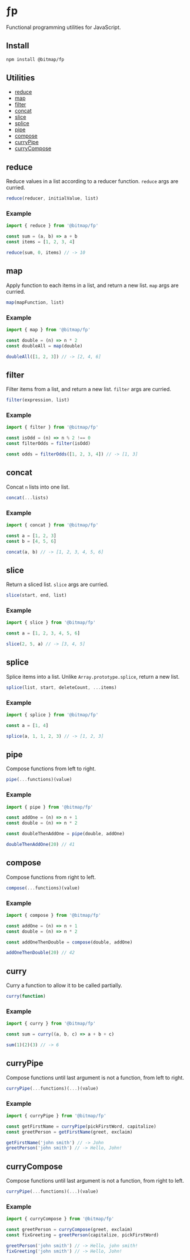 # ƒp

Functional programming utilities for JavaScript.

## Install

```sh
npm install @bitmap/fp
```

## Utilities

- [reduce](#reduce)
- [map](#map)
- [filter](#filter)
- [concat](#concat)
- [slice](#slice)
- [splice](#splice)
- [pipe](#pipe)
- [compose](#compose)
- [curryPipe](#curryPipe)
- [curryCompose](#curryCompose)

## reduce

Reduce values in a list according to a reducer function. `reduce` args are curried.

```js
reduce(reducer, initialValue, list)
```

### Example

```js
import { reduce } from '@bitmap/fp'

const sum = (a, b) => a + b
const items = [1, 2, 3, 4]

reduce(sum, 0, items) // -> 10
```

## map

Apply function to each items in a list, and return a new list. `map` args are curried.

```js
map(mapFunction, list)
```

### Example

```js
import { map } from '@bitmap/fp'

const double = (n) => n * 2
const doubleAll = map(double)

doubleAll([1, 2, 3]) // -> [2, 4, 6]
```

## filter

Filter items from a list, and return a new list. `filter` args are curried.

```js
filter(expression, list)
```

### Example

```js
import { filter } from '@bitmap/fp'

const isOdd = (n) => n % 2 !== 0
const filterOdds = filter(isOdd)

const odds = filterOdds([1, 2, 3, 4]) // -> [1, 3]
```

## concat

Concat `n` lists into one list.

```js
concat(...lists)
```

### Example

```js
import { concat } from '@bitmap/fp'

const a = [1, 2, 3]
const b = [4, 5, 6]

concat(a, b) // -> [1, 2, 3, 4, 5, 6]
```

## slice

Return a sliced list. `slice` args are curried.

```js
slice(start, end, list)
```

### Example

```js
import { slice } from '@bitmap/fp'

const a = [1, 2, 3, 4, 5, 6]

slice(2, 5, a) // -> [3, 4, 5]
```

## splice

Splice items into a list. Unlike `Array.prototype.splice`, return a new list.

```js
splice(list, start, deleteCount, ...items)
```

### Example

```js
import { splice } from '@bitmap/fp'

const a = [1, 4]

splice(a, 1, 1, 2, 3) // -> [1, 2, 3]
```

## pipe

Compose functions from left to right.

```js
pipe(...functions)(value)
```

### Example

```js
import { pipe } from '@bitmap/fp'

const addOne = (n) => n + 1
const double = (n) => n * 2

const doubleThenAddOne = pipe(double, addOne)

doubleThenAddOne(20) // 41
```

## compose

Compose functions from right to left.

```js
compose(...functions)(value)
```

### Example

```js
import { compose } from '@bitmap/fp'

const addOne = (n) => n + 1
const double = (n) => n * 2

const addOneThenDouble = compose(double, addOne)

addOneThenDouble(20) // 42
```

## curry

Curry a function to allow it to be called partially.

```js
curry(function)
```

### Example

```js
import { curry } from '@bitmap/fp'

const sum = curry((a, b, c) => a + b + c)

sum(1)(2)(3) // -> 6
```

## curryPipe

Compose functions until last argument is not a function, from left to right.

```js
curryPipe(...functions)(...)(value)
```

### Example

```js
import { curryPipe } from '@bitmap/fp'

const getFirstName = curryPipe(pickFirstWord, capitalize)
const greetPerson = getFirstName(greet, exclaim)

getFirstName('john smith') // -> John
greetPerson('john smith') // -> Hello, John!
```

## curryCompose

Compose functions until last argument is not a function, from right to left.

```js
curryPipe(...functions)(...)(value)
```

### Example

```js
import { curryCompose } from '@bitmap/fp'

const greetPerson = curryCompose(greet, exclaim)
const fixGreeting = greetPerson(capitalize, pickFirstWord)

greetPerson('john smith') // -> Hello, john smith!
fixGreeting('john smith') // -> Hello, John!
```
